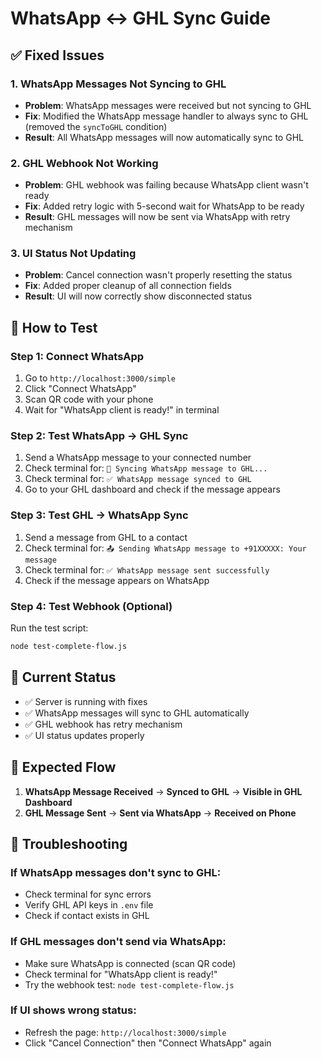 # WhatsApp <-> GHL Sync Guide

## ✅ Fixed Issues

### 1. WhatsApp Messages Not Syncing to GHL
- **Problem**: WhatsApp messages were received but not syncing to GHL
- **Fix**: Modified the WhatsApp message handler to always sync to GHL (removed the `syncToGHL` condition)
- **Result**: All WhatsApp messages will now automatically sync to GHL

### 2. GHL Webhook Not Working
- **Problem**: GHL webhook was failing because WhatsApp client wasn't ready
- **Fix**: Added retry logic with 5-second wait for WhatsApp to be ready
- **Result**: GHL messages will now be sent via WhatsApp with retry mechanism

### 3. UI Status Not Updating
- **Problem**: Cancel connection wasn't properly resetting the status
- **Fix**: Added proper cleanup of all connection fields
- **Result**: UI will now correctly show disconnected status

## 🧪 How to Test

### Step 1: Connect WhatsApp
1. Go to `http://localhost:3000/simple`
2. Click "Connect WhatsApp"
3. Scan QR code with your phone
4. Wait for "WhatsApp client is ready!" in terminal

### Step 2: Test WhatsApp -> GHL Sync
1. Send a WhatsApp message to your connected number
2. Check terminal for: `🔄 Syncing WhatsApp message to GHL...`
3. Check terminal for: `✅ WhatsApp message synced to GHL`
4. Go to your GHL dashboard and check if the message appears

### Step 3: Test GHL -> WhatsApp Sync
1. Send a message from GHL to a contact
2. Check terminal for: `📤 Sending WhatsApp message to +91XXXXX: Your message`
3. Check terminal for: `✅ WhatsApp message sent successfully`
4. Check if the message appears on WhatsApp

### Step 4: Test Webhook (Optional)
Run the test script:
```bash
node test-complete-flow.js
```

## 🔧 Current Status

- ✅ Server is running with fixes
- ✅ WhatsApp messages will sync to GHL automatically
- ✅ GHL webhook has retry mechanism
- ✅ UI status updates properly

## 📱 Expected Flow

1. **WhatsApp Message Received** → **Synced to GHL** → **Visible in GHL Dashboard**
2. **GHL Message Sent** → **Sent via WhatsApp** → **Received on Phone**

## 🚨 Troubleshooting

### If WhatsApp messages don't sync to GHL:
- Check terminal for sync errors
- Verify GHL API keys in `.env` file
- Check if contact exists in GHL

### If GHL messages don't send via WhatsApp:
- Make sure WhatsApp is connected (scan QR code)
- Check terminal for "WhatsApp client is ready!"
- Try the webhook test: `node test-complete-flow.js`

### If UI shows wrong status:
- Refresh the page: `http://localhost:3000/simple`
- Click "Cancel Connection" then "Connect WhatsApp" again
